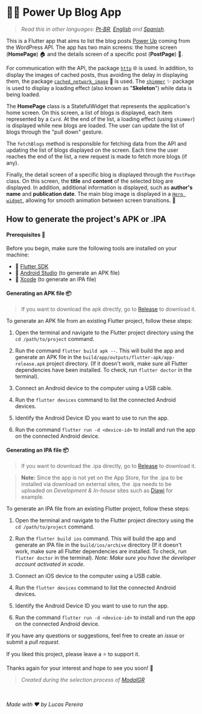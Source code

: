 # 👨‍💻 Power Up Blog App

>*Read this in other languages: [Pt-BR](README.md), [English](README.en.md) and [Spanish](README.es.md).*

This is a Flutter app that aims to list the blog posts [Power Up](https://powerupblog3.wordpress.com/) coming from the WordPress API. The app has two main screens: the home screen (**HomePage**) 🏠 and the details screen of a specific post (**PostPage**) 📄.

For communication with the API, the package [`http`](https://pub.dev/packages/http) 🌐 is used. In addition, to display the images of cached posts, thus avoiding the delay in displaying them, the package [`cached_network_image`](https://pub.dev/packages/cached_network_image) 📸 is used. The [`shimmer`](https://pub.dev/packages/shimmer) ✨ package is used to display a loading effect (also known as "**Skeleton**") while data is being loaded.

The **HomePage** class is a StatefulWidget that represents the application's home screen. On this screen, a list of blogs is displayed, each item represented by a `Card`. At the end of the list, a loading effect (using `shimmer`) is displayed while new blogs are loaded. The user can update the list of blogs through the "pull down" gesture.

The `fetchBlogs` method is responsible for fetching data from the API and updating the list of blogs displayed on the screen. Each time the user reaches the end of the list, a new request is made to fetch more blogs (if any).

Finally, the detail screen of a specific blog is displayed through the `PostPage` class. On this screen, the **title** and **content** of the selected blog are displayed. In addition, additional information is displayed, such as **author's name** and **publication date**. The main blog image is displayed in a [`Hero widget`](https://docs.flutter.dev/development/ui/animations/hero-animations), allowing for smooth animation between screen transitions. 🚀

## How to generate the project's APK or .IPA

#### Prerequisites 🔧

Before you begin, make sure the following tools are installed on your machine:

- 🚀 [Flutter SDK](https://flutter.dev/docs/get-started/install)
- 📱 [Android Studio](https://developer.android.com/studio) (to generate an APK file)
- 🍎 [Xcode](https://developer.apple.com/xcode/) (to generate an IPA file)

#### Generating an APK file 📦

>If you want to download the apk directly, go to [Release](https://github.com/Lucasbjpereira/powerupblog/releases/tag/release) to download it.

To generate an APK file from an existing Flutter project, follow these steps:

1. Open the terminal and navigate to the Flutter project directory using the `cd /path/to/project` command.

2. Run the command `flutter build apk --`. This will build the app and generate an APK file in the `build/app/outputs/flutter-apk/app-release.apk` project directory. (If it doesn't work, make sure all Flutter dependencies have been installed. To check, run `flutter doctor` in the terminal).

3. Connect an Android device to the computer using a USB cable.

4. Run the `flutter devices` command to list the connected Android devices.

5. Identify the Android Device ID you want to use to run the app.

6. Run the command `flutter run -d <device-id>` to install and run the app on the connected Android device.

#### Generating an IPA file 📦
>If you want to download the .ipa directly, go to [Release](https://github.com/Lucasbjpereira/powerupblog/releases/tag/release) to download it.

>**Note:** Since the app is not yet on the App Store, for the .ipa to be installed via download on external sites, the .ipa needs to be uploaded on _Development & In-house_ sites such as [Diawi]( https://www.diawi.com/) for example.

To generate an IPA file from an existing Flutter project, follow these steps:

1. Open the terminal and navigate to the Flutter project directory using the `cd /path/to/project` command.

2. Run the `flutter build ios` command. This will build the app and generate an IPA file in the `build/ios/archive` directory (If it doesn't work, make sure all Flutter dependencies are installed. To check, run `flutter doctor` in the terminal).
_Note: Make sure you have the developer account activated in xcode_.

3. Connect an iOS device to the computer using a USB cable.

4. Run the `flutter devices` command to list the connected Android devices.

5. Identify the Android Device ID you want to use to run the app.

6. Run the command `flutter run -d <device-id>` to install and run the app on the connected Android device.

If you have any questions or suggestions, feel free to create an _issue_ or submit a _pull request_.

If you liked this project, please leave a ⭐️ to support it.

Thanks again for your interest and hope to see you soon! 👋

>_Created during the selection process of [_ModalGR_](https://modalgr.com.br/)_

<br><br>
_Made with :heart: by Lucas Pereira_